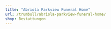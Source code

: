 ```yaml
---
title: "Abriola Parkview Funeral Home"
url: /trumbull/abriola-parkview-funeral-home/
shop: Bestattungen
---
```

